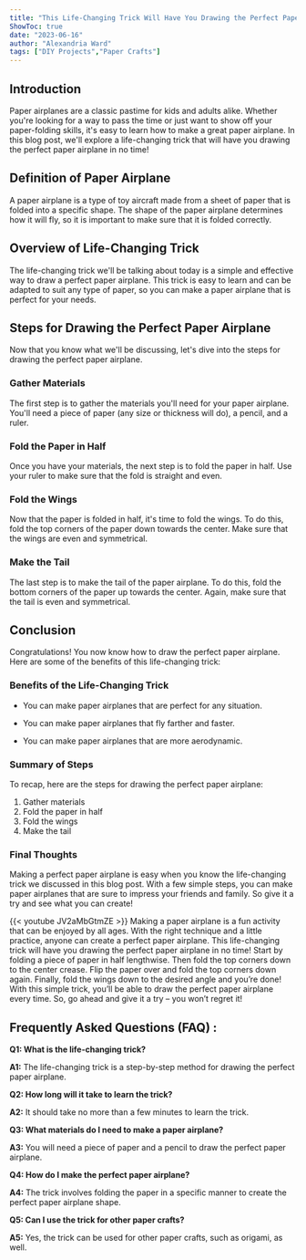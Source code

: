 ```yaml
---
title: "This Life-Changing Trick Will Have You Drawing the Perfect Paper Airplane in No Time!"
ShowToc: true 
date: "2023-06-16"
author: "Alexandria Ward" 
tags: ["DIY Projects","Paper Crafts"]
---
```

## Introduction

Paper airplanes are a classic pastime for kids and adults alike. Whether you're looking for a way to pass the time or just want to show off your paper-folding skills, it's easy to learn how to make a great paper airplane. In this blog post, we'll explore a life-changing trick that will have you drawing the perfect paper airplane in no time!

## Definition of Paper Airplane

A paper airplane is a type of toy aircraft made from a sheet of paper that is folded into a specific shape. The shape of the paper airplane determines how it will fly, so it is important to make sure that it is folded correctly.

## Overview of Life-Changing Trick

The life-changing trick we'll be talking about today is a simple and effective way to draw a perfect paper airplane. This trick is easy to learn and can be adapted to suit any type of paper, so you can make a paper airplane that is perfect for your needs.

## Steps for Drawing the Perfect Paper Airplane

Now that you know what we'll be discussing, let's dive into the steps for drawing the perfect paper airplane.

### Gather Materials

The first step is to gather the materials you'll need for your paper airplane. You'll need a piece of paper (any size or thickness will do), a pencil, and a ruler.

### Fold the Paper in Half

Once you have your materials, the next step is to fold the paper in half. Use your ruler to make sure that the fold is straight and even.

### Fold the Wings

Now that the paper is folded in half, it's time to fold the wings. To do this, fold the top corners of the paper down towards the center. Make sure that the wings are even and symmetrical.

### Make the Tail

The last step is to make the tail of the paper airplane. To do this, fold the bottom corners of the paper up towards the center. Again, make sure that the tail is even and symmetrical.

## Conclusion

Congratulations! You now know how to draw the perfect paper airplane. Here are some of the benefits of this life-changing trick:

### Benefits of the Life-Changing Trick

- You can make paper airplanes that are perfect for any situation.

- You can make paper airplanes that fly farther and faster.

- You can make paper airplanes that are more aerodynamic.

### Summary of Steps

To recap, here are the steps for drawing the perfect paper airplane:

1. Gather materials
2. Fold the paper in half
3. Fold the wings
4. Make the tail

### Final Thoughts

Making a perfect paper airplane is easy when you know the life-changing trick we discussed in this blog post. With a few simple steps, you can make paper airplanes that are sure to impress your friends and family. So give it a try and see what you can create!

{{< youtube JV2aMbGtmZE >}} 
Making a paper airplane is a fun activity that can be enjoyed by all ages. With the right technique and a little practice, anyone can create a perfect paper airplane. This life-changing trick will have you drawing the perfect paper airplane in no time! Start by folding a piece of paper in half lengthwise. Then fold the top corners down to the center crease. Flip the paper over and fold the top corners down again. Finally, fold the wings down to the desired angle and you’re done! With this simple trick, you’ll be able to draw the perfect paper airplane every time. So, go ahead and give it a try – you won’t regret it!

## Frequently Asked Questions (FAQ) :
**Q1: What is the life-changing trick?**

**A1:** The life-changing trick is a step-by-step method for drawing the perfect paper airplane. 

**Q2: How long will it take to learn the trick?**

**A2:** It should take no more than a few minutes to learn the trick. 

**Q3: What materials do I need to make a paper airplane?**

**A3:** You will need a piece of paper and a pencil to draw the perfect paper airplane. 

**Q4: How do I make the perfect paper airplane?**

**A4:** The trick involves folding the paper in a specific manner to create the perfect paper airplane shape. 

**Q5: Can I use the trick for other paper crafts?**

**A5:** Yes, the trick can be used for other paper crafts, such as origami, as well.





